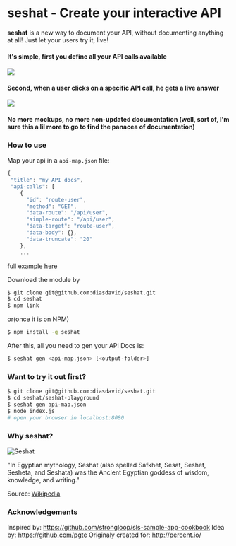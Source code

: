 **seshat** - Create your interactive API
============

**seshat** is a new way to document your API, without documenting anything at all! Just let your users try it, live! 


#### It's simple, first you define all your API calls available

![](https://i.cloudup.com/36dV5tgoeP-3000x3000.png)

#### Second, when a user clicks on a specific API call, he gets a live answer

![](https://i.cloudup.com/eABDXnuXf0-3000x3000.png)

#### No more mockups, no more non-updated documentation (well, sort of, I'm sure this a lil more to go to find the panacea of documentation)


### How to use

Map your api in a `api-map.json` file:

```javascript
{
 "title": "my API docs",
 "api-calls": [
    {
      "id": "route-user",
      "method": "GET",
      "data-route": "/api/user",
      "simple-route": "/api/user",
      "data-target": "route-user",
      "data-body": {},
      "data-truncate": "20"
    },
    ...
```
full example [here](https://github.com/diasdavid/seshat/blob/master/seshat-playground/api-map.json)

Download the module by

```bash
$ git clone git@github.com:diasdavid/seshat.git
$ cd seshat
$ npm link
```

or(once it is on NPM)
```bash
$ npm install -g seshat
```

After this, all you need to gen your API Docs is:
```bash
$ seshat gen <api-map.json> [<output-folder>]
```

### Want to try it out first?

```bash
$ git clone git@github.com:diasdavid/seshat.git
$ cd seshat/seshat-playground
$ seshat gen api-map.json
$ node index.js
# open your browser in localhost:8080
```

### Why **seshat**?

![Seshat](http://upload.wikimedia.org/wikipedia/commons/thumb/7/71/Seshat.svg/200px-Seshat.svg.png)

"In Egyptian mythology, Seshat (also spelled Safkhet, Sesat, Seshet, Sesheta, and Seshata) was the Ancient Egyptian goddess of wisdom, knowledge, and writing."

Source: [Wikipedia](http://en.wikipedia.org/wiki/Seshat)

### Acknowledgements

Inspired by: https://github.com/strongloop/sls-sample-app-cookbook
Idea by: https://github.com/pgte
Originaly created for: http://percent.io/